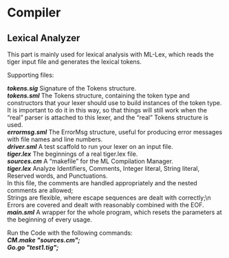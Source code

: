 # Compiler

## Lexical Analyzer

This part is mainly used for lexical analysis with ML-Lex, which reads the tiger input file and generates the lexical tokens.

Supporting files:

***tokens.sig*** Signature of the Tokens structure.<br />
***tokens.sml*** The Tokens structure, containing the token type and constructors that your lexer should use to build instances of the token type. It is important to do it in this way, so that things will still work when the “real” parser is attached to this lexer, and the “real” Tokens structure is used.<br />
***errormsg.sml*** The ErrorMsg structure, useful for producing error messages with file names and line numbers.<br />
***driver.sml*** A test scaffold to run your lexer on an input file. <br />
***tiger.lex*** The beginnings of a real tiger.lex file. <br />
***sources.cm*** A “makefile” for the ML Compilation Manager.<br />
***tiger.lex*** Analyze Identifiers, Comments, Integer literal, String literal, Reserved words, and Punctuations.<br /> In this file, the comments are handled appropriately and the nested comments are allowed;<br />Strings are flexible, where escape sequences are dealt with correctly;\n Errors are covered and dealt with reasonably combined with the EOF.<br />
***main.sml*** A wrapper for the whole program, which resets the parameters at the beginning of every usage.<br />

Run the Code with the following commands:<br />
***CM.make "sources.cm";*** <br />
***Go.go "test1.tig";*** <br />
